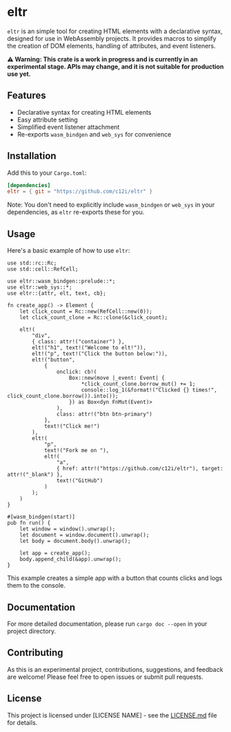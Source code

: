 # eltr

`eltr` is an simple tool for creating HTML elements with a declarative syntax, designed for use in WebAssembly projects. It provides macros to simplify the creation of DOM elements, handling of attributes, and event listeners.

**⚠️ Warning: This crate is a work in progress and is currently in an experimental stage. APIs may change, and it is not suitable for production use yet.**

## Features

- Declarative syntax for creating HTML elements
- Easy attribute setting
- Simplified event listener attachment
- Re-exports `wasm_bindgen` and `web_sys` for convenience

## Installation

Add this to your `Cargo.toml`:

```toml
[dependencies]
eltr = { git = "https://github.com/c12i/eltr" }
```

Note: You don't need to explicitly include `wasm_bindgen` or `web_sys` in your dependencies, as `eltr` re-exports these for you.

## Usage

Here's a basic example of how to use `eltr`:

```rust,no_run
use std::rc::Rc;
use std::cell::RefCell;

use eltr::wasm_bindgen::prelude::*;
use eltr::web_sys::*;
use eltr::{attr, elt, text, cb};

fn create_app() -> Element {
    let click_count = Rc::new(RefCell::new(0));
    let click_count_clone = Rc::clone(&click_count);

    elt!(
        "div",
        { class: attr!("container") },
        elt!("h1", text!("Welcome to elt!")),
        elt!("p", text!("Click the button below:")),
        elt!("button",
            {
                onclick: cb!(
                    Box::new(move |_event: Event| {
                        *click_count_clone.borrow_mut() += 1;
                        console::log_1(&format!("Clicked {} times!", click_count_clone.borrow()).into());
                    }) as Box<dyn FnMut(Event)>
                ),
                class: attr!("btn btn-primary")
            },
            text!("Click me!")
        ),
        elt!(
            "p",
            text!("Fork me on "),
            elt!(
                "a",
                { href: attr!("https://github.com/c12i/eltr"), target: attr!("_blank") },
                text!("GitHub")
            )
        );
    )
}

#[wasm_bindgen(start)]
pub fn run() {
    let window = window().unwrap();
    let document = window.document().unwrap();
    let body = document.body().unwrap();

    let app = create_app();
    body.append_child(&app).unwrap();
}
```

This example creates a simple app with a button that counts clicks and logs them to the console.

## Documentation

For more detailed documentation, please run `cargo doc --open` in your project directory.

## Contributing

As this is an experimental project, contributions, suggestions, and feedback are welcome! Please feel free to open issues or submit pull requests.

## License

This project is licensed under [LICENSE NAME] - see the [LICENSE.md](LICENSE.md) file for details.
